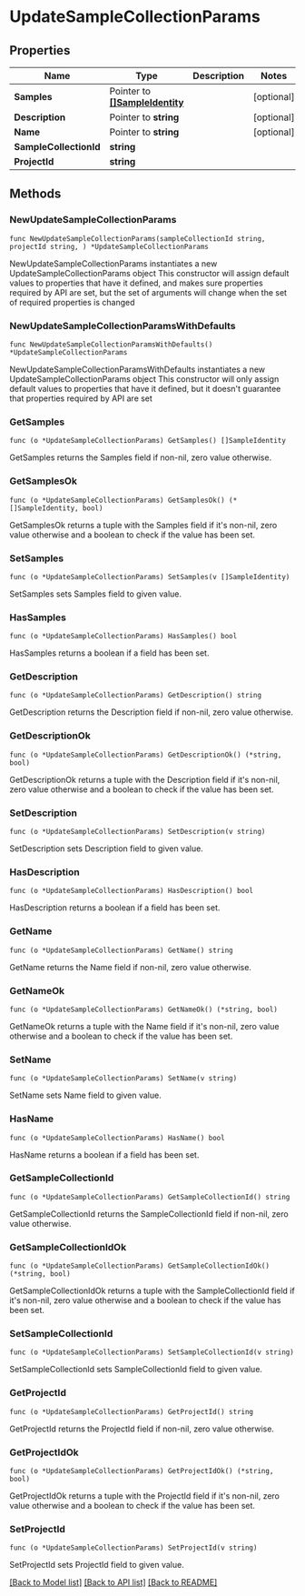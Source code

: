 # UpdateSampleCollectionParams

## Properties

Name | Type | Description | Notes
------------ | ------------- | ------------- | -------------
**Samples** | Pointer to [**[]SampleIdentity**](SampleIdentity.md) |  | [optional] 
**Description** | Pointer to **string** |  | [optional] 
**Name** | Pointer to **string** |  | [optional] 
**SampleCollectionId** | **string** |  | 
**ProjectId** | **string** |  | 

## Methods

### NewUpdateSampleCollectionParams

`func NewUpdateSampleCollectionParams(sampleCollectionId string, projectId string, ) *UpdateSampleCollectionParams`

NewUpdateSampleCollectionParams instantiates a new UpdateSampleCollectionParams object
This constructor will assign default values to properties that have it defined,
and makes sure properties required by API are set, but the set of arguments
will change when the set of required properties is changed

### NewUpdateSampleCollectionParamsWithDefaults

`func NewUpdateSampleCollectionParamsWithDefaults() *UpdateSampleCollectionParams`

NewUpdateSampleCollectionParamsWithDefaults instantiates a new UpdateSampleCollectionParams object
This constructor will only assign default values to properties that have it defined,
but it doesn't guarantee that properties required by API are set

### GetSamples

`func (o *UpdateSampleCollectionParams) GetSamples() []SampleIdentity`

GetSamples returns the Samples field if non-nil, zero value otherwise.

### GetSamplesOk

`func (o *UpdateSampleCollectionParams) GetSamplesOk() (*[]SampleIdentity, bool)`

GetSamplesOk returns a tuple with the Samples field if it's non-nil, zero value otherwise
and a boolean to check if the value has been set.

### SetSamples

`func (o *UpdateSampleCollectionParams) SetSamples(v []SampleIdentity)`

SetSamples sets Samples field to given value.

### HasSamples

`func (o *UpdateSampleCollectionParams) HasSamples() bool`

HasSamples returns a boolean if a field has been set.

### GetDescription

`func (o *UpdateSampleCollectionParams) GetDescription() string`

GetDescription returns the Description field if non-nil, zero value otherwise.

### GetDescriptionOk

`func (o *UpdateSampleCollectionParams) GetDescriptionOk() (*string, bool)`

GetDescriptionOk returns a tuple with the Description field if it's non-nil, zero value otherwise
and a boolean to check if the value has been set.

### SetDescription

`func (o *UpdateSampleCollectionParams) SetDescription(v string)`

SetDescription sets Description field to given value.

### HasDescription

`func (o *UpdateSampleCollectionParams) HasDescription() bool`

HasDescription returns a boolean if a field has been set.

### GetName

`func (o *UpdateSampleCollectionParams) GetName() string`

GetName returns the Name field if non-nil, zero value otherwise.

### GetNameOk

`func (o *UpdateSampleCollectionParams) GetNameOk() (*string, bool)`

GetNameOk returns a tuple with the Name field if it's non-nil, zero value otherwise
and a boolean to check if the value has been set.

### SetName

`func (o *UpdateSampleCollectionParams) SetName(v string)`

SetName sets Name field to given value.

### HasName

`func (o *UpdateSampleCollectionParams) HasName() bool`

HasName returns a boolean if a field has been set.

### GetSampleCollectionId

`func (o *UpdateSampleCollectionParams) GetSampleCollectionId() string`

GetSampleCollectionId returns the SampleCollectionId field if non-nil, zero value otherwise.

### GetSampleCollectionIdOk

`func (o *UpdateSampleCollectionParams) GetSampleCollectionIdOk() (*string, bool)`

GetSampleCollectionIdOk returns a tuple with the SampleCollectionId field if it's non-nil, zero value otherwise
and a boolean to check if the value has been set.

### SetSampleCollectionId

`func (o *UpdateSampleCollectionParams) SetSampleCollectionId(v string)`

SetSampleCollectionId sets SampleCollectionId field to given value.


### GetProjectId

`func (o *UpdateSampleCollectionParams) GetProjectId() string`

GetProjectId returns the ProjectId field if non-nil, zero value otherwise.

### GetProjectIdOk

`func (o *UpdateSampleCollectionParams) GetProjectIdOk() (*string, bool)`

GetProjectIdOk returns a tuple with the ProjectId field if it's non-nil, zero value otherwise
and a boolean to check if the value has been set.

### SetProjectId

`func (o *UpdateSampleCollectionParams) SetProjectId(v string)`

SetProjectId sets ProjectId field to given value.



[[Back to Model list]](../README.md#documentation-for-models) [[Back to API list]](../README.md#documentation-for-api-endpoints) [[Back to README]](../README.md)


